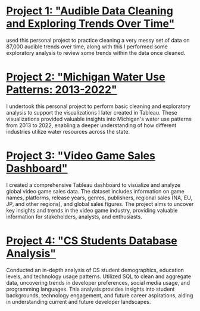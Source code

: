 # [Project 1: "Audible Data Cleaning and Exploring Trends Over Time"](https://github.com/faoroj/Audible-Data-Project)

 used this personal project to practice cleaning a very messy set of data on 87,000 audible trends over time, along with this I performed some exploratory analysis to review some trends within the data once cleaned.


# [Project 2: "Michigan Water Use Patterns: 2013-2022"](https://github.com/faoroj/Michigan-Water-Usage)

I undertook this personal project to perform basic cleaning and exploratory analysis to support the visualizations I later created in Tableau. These visualizations provided valuable insights into Michigan's water use patterns from 2013 to 2022, enabling a deeper understanding of how different industries utilize water resources across the state.


# [Project 3: "Video Game Sales Dashboard"](https://public.tableau.com/app/profile/jordon.faoro/viz/VideoGameVisualizationDB/VideoGamesVizDB#1)

I created a comprehensive Tableau dashboard to visualize and analyze global video game sales data. The dataset includes information on game names, platforms, release years, genres, publishers, regional sales (NA, EU, JP, and other regions), and global sales figures. The project aims to uncover key insights and trends in the video game industry, providing valuable information for stakeholders, analysts, and enthusiasts. 

# [Project 4: "CS Students Database Analysis"](https://github.com/faoroj/CS_Student_Data_Project)

Conducted an in-depth analysis of CS student demographics, education levels, and technology usage patterns. Utilized SQL to clean and aggregate data, uncovering trends in developer preferences, social media usage, and programming languages. This analysis provides insights into student backgrounds, technology engagement, and future career aspirations, aiding in understanding current and future developer landscapes.
